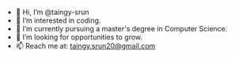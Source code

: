 - 👋 Hi, I’m @taingy-srun
- 👀 I’m interested in coding.
- 🌱 I’m currently pursuing a master's degree in Computer Science.
- 💞️ I’m looking for opportunities to grow.
- 📫 Reach me at: taingy.srun20@gmail.com

<!---
taingy-srun/taingy-srun is a ✨ special ✨ repository because its `README.md` (this file) appears on your GitHub profile.
You can click the Preview link to take a look at your changes.
--->
